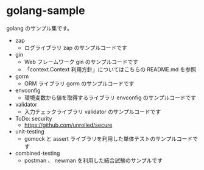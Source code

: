 # golang-sample

golang のサンプル集です。

- zap
  - ログライブラリ zap のサンプルコードです
- gin
  - Web フレームワーク gin のサンプルコードです
  - 「context.Context 利用方針」についてはこちらの README.md を参照
- gorm
  - ORM ライブラリ gorm のサンプルコードです
- envconfig
  - 環境変数から値を取得するライブラリ envconfig のサンプルコードです
- validator
  - 入力チェックライブラリ validator のサンプルコードです
- ToDo: security
  - https://github.com/unrolled/secure
- unit-testing
  - gomock と assert ライブラリを利用した単体テストのサンプルコードです
- combined-testing
  - postman 、 newman を利用した結合試験のサンプルです
